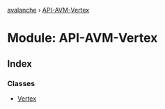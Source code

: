 [avalanche](../README.md) › [API-AVM-Vertex](api_avm_vertex.md)

# Module: API-AVM-Vertex

## Index

### Classes

* [Vertex](../classes/api_avm_vertex.vertex.md)
